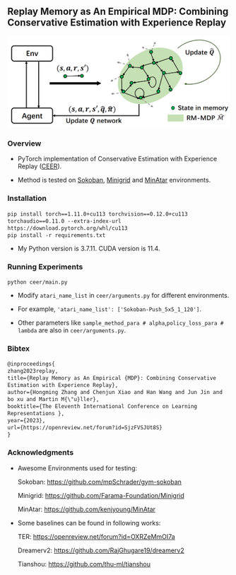 ## Replay Memory as An Empirical MDP: Combining Conservative Estimation with Experience Replay

![overview](https://github.com/initial-h/ceer/blob/main/pic/overview.png)

### Overview

- PyTorch implementation of Conservative Estimation with Experience Replay ([CEER](https://openreview.net/forum?id=SjzFVSJUt8S)). 

- Method is tested on [Sokoban](https://github.com/mpSchrader/gym-sokoban), [Minigrid](https://github.com/Farama-Foundation/Minigrid) and [MinAtar](https://github.com/kenjyoung/MinAtar) environments.

### Installation
```
pip install torch==1.11.0+cu113 torchvision==0.12.0+cu113 torchaudio==0.11.0 --extra-index-url https://download.pytorch.org/whl/cu113
pip install -r requirements.txt
```
- My Python version is 3.7.11. CUDA version is 11.4.

### Running Experiments

```
python ceer/main.py
```
- Modify `atari_name_list` in `ceer/arguments.py` for different environments.

- For example, `'atari_name_list': ['Sokoban-Push_5x5_1_120']`.

- Other parameters like `sample_method_para # alpha`,`policy_loss_para # lambda` are also in `ceer/arguments.py`.
  
 ### Bibtex
```
@inproceedings{
zhang2023replay,
title={Replay Memory as An Empirical {MDP}: Combining Conservative Estimation with Experience Replay},
author={Hongming Zhang and Chenjun Xiao and Han Wang and Jun Jin and bo xu and Martin M{\"u}ller},
booktitle={The Eleventh International Conference on Learning Representations },
year={2023},
url={https://openreview.net/forum?id=SjzFVSJUt8S}
}
```
 
### Acknowledgments

- Awesome Environments used for testing:

  Sokoban: https://github.com/mpSchrader/gym-sokoban

  Minigrid: https://github.com/Farama-Foundation/Minigrid
  
  MinAtar: https://github.com/kenjyoung/MinAtar


- Some baselines can be found in following works:
 
  TER: https://openreview.net/forum?id=OXRZeMmOI7a
  
  Dreamerv2: https://github.com/RajGhugare19/dreamerv2
  
  Tianshou: https://github.com/thu-ml/tianshou

